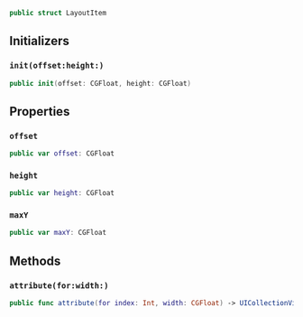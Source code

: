 
``` swift
public struct LayoutItem 
```

## Initializers

### `init(offset:height:)`

``` swift
public init(offset: CGFloat, height: CGFloat) 
```

## Properties

### `offset`

``` swift
public var offset: CGFloat
```

### `height`

``` swift
public var height: CGFloat
```

### `maxY`

``` swift
public var maxY: CGFloat 
```

## Methods

### `attribute(for:width:)`

``` swift
public func attribute(for index: Int, width: CGFloat) -> UICollectionViewLayoutAttributes 
```
